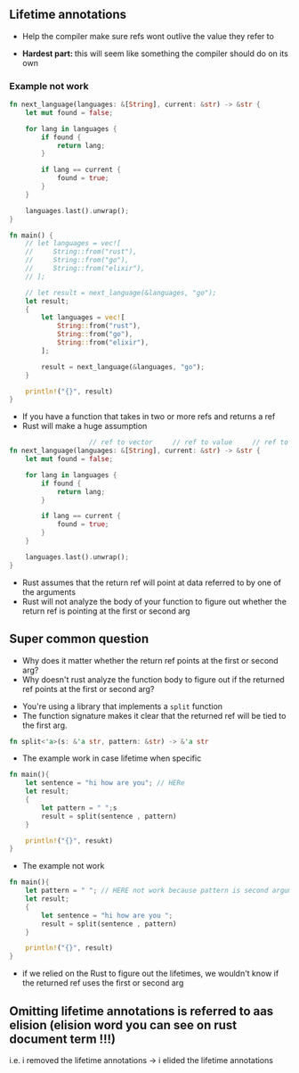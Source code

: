 ## Lifetime annotations
- Help the compiler make sure refs wont outlive the value they refer to

- <strong>Hardest part: </strong> this will seem like something the compiler should do on its own



### Example not work
```rs
fn next_language(languages: &[String], current: &str) -> &str {
    let mut found = false;

    for lang in languages {
        if found {
            return lang;
        }

        if lang == current {
            found = true;
        }
    }

    languages.last().unwrap();
}

fn main() {
    // let languages = vec![
    //     String::from("rust"),
    //     String::from("go"),
    //     String::from("elixir"),
    // ];

    // let result = next_language(&languages, "go");
    let result;
    {
        let languages = vec![
            String::from("rust"),
            String::from("go"),
            String::from("elixir"),
        ];

        result = next_language(&languages, "go");
    }

    println!("{}", result)
}

```


- If you have a function that takes in two or more refs and returns a ref 
- Rust will make a huge assumption
```rs
                    // ref to vector     // ref to value     // ref to value  
fn next_language(languages: &[String], current: &str) -> &str {
    let mut found = false;

    for lang in languages {
        if found {
            return lang;
        }

        if lang == current {
            found = true;
        }
    }

    languages.last().unwrap();
}
```

- Rust assumes that the return ref will point at data referred to by one of the arguments
- Rust will not analyze the body of your function to figure out whether the return ref is pointing at the first or second arg



## Super common question
- Why does it matter whether the return ref points at the first or second arg?
- Why doesn't rust analyze the function body to figure out if the returned ref points at the first or second arg?


* You're using a library that implements a `split` function 
* The function signature makes it clear that the returned ref will be tied to the first arg.

```rs
fn split<'a>(s: &'a str, pattern: &str) -> &'a str
```

-  The example work in case lifetime when specific

```rs
fn main(){
    let sentence = "hi how are you"; // HERe
    let result;
    {
        let pattern = " ";s
        result = split(sentence , pattern)
    }

    println!("{}", resukt)
}
```

- The example not work

```rs
fn main(){
    let pattern = " "; // HERE not work because pattern is second argument and not specific lifetime
    let result;
    {
        let sentence = "hi how are you ";
        result = split(sentence , pattern)
    }

    println!("{}", result)
}
```

- if we relied on the Rust to figure out the lifetimes, we wouldn't know if the returned ref uses the first or second arg




## Omitting lifetime annotations is referred to aas elision (elision word you can see on rust document term !!!)
i.e. i removed the lifetime annotations -> i elided the lifetime annotations

